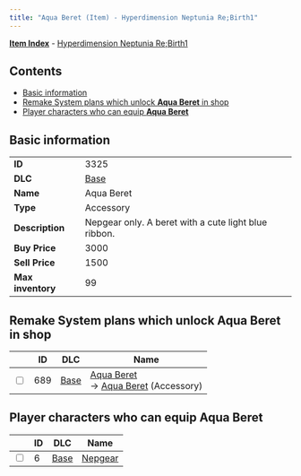 ```yaml
---
title: "Aqua Beret (Item) - Hyperdimension Neptunia Re;Birth1"
---
```


[**Item Index**](/neptunia/rb1/item/index.html) - [Hyperdimension Neptunia Re;Birth1](/neptunia/rb1)

## Contents

- [Basic information](#basic-information)
- [Remake System plans which unlock **Aqua Beret** in shop](#remake-system-plans-which-unlock-aqua-beret-in-shop)
- [Player characters who can equip **Aqua Beret**](#player-characters-who-can-equip-aqua-beret)

## Basic information

|   |   |
| -- | -- |
| **ID** | 3325 |
| **DLC** | [Base](/neptunia/rb1/dlc/1-base.html) |
| **Name** | Aqua Beret |
| **Type** | Accessory |
| **Description** | Nepgear only. A beret with a cute light blue ribbon. |
| **Buy Price** | 3000 |
| **Sell Price** | 1500 |
| **Max inventory** | 99 |


## Remake System plans which unlock **Aqua Beret** in shop

|    | ID | DLC | Name |
| -- | -- | --- | ---- |
| <input type="checkbox" id="rb1-remake-1-689" class="trackbox" /> | 689 | [Base](/neptunia/rb1/dlc/1-base.html) | [Aqua Beret](/neptunia/rb1/remake/1-689-aqua-beret.html)<br /> → [Aqua Beret](/neptunia/rb1/item/1-3325-aqua-beret.html) (Accessory) |


## Player characters who can equip **Aqua Beret**

|    | ID | DLC | Name |
| -- | -- | --- | ---- |
| <input type="checkbox" id="rb1-player-1-6" class="trackbox" /> | 6 | [Base](/neptunia/rb1/dlc/1-base.html) | [Nepgear](/neptunia/rb1/player/1-6-nepgear.html) |
